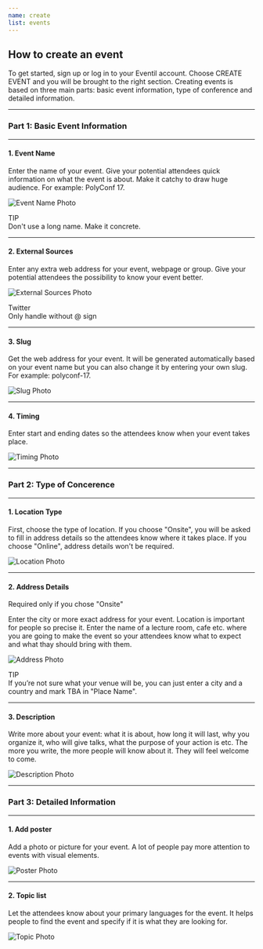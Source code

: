 ```yaml
---
name: create
list: events
---
```

<section>

## How to create an event

To get started, sign up or log in to your Eventil account. Choose CREATE EVENT and you will be brought to the right section. Creating events is based on three main parts: basic event information, type of conference and detailed information.

---

### Part 1: Basic Event Information

---

#### **1. Event Name**

Enter the name of your event. Give your potential attendees quick information on what the event is about. Make it catchy to draw huge audience. For example: PolyConf 17.

![Event Name Photo](/images/name.svg)

<article class="message is-warning">
  <div class="message-header">
    TIP
  </div>
  <div class="message-body">
    Don't use a long name. Make it concrete.
  </div>
</article>

---

#### **2. External Sources**

Enter any extra web address for your event, webpage or group. Give your potential attendees the possibility to know your event better.

![External Sources Photo](/images/url.svg)

<article class="message is-warning">
  <div class="message-header">
    Twitter
  </div>
  <div class="message-body">
    Only handle without @ sign
  </div>
</article>

---

#### **3. Slug**

Get the web address for your event. It will be generated automatically based on your event name but you can also change it by entering your own slug. For example: polyconf-17.

![Slug Photo](/images/slug.svg)

---

#### **4. Timing**

Enter start and ending dates so the attendees know when your event takes place.

![Timing Photo](/images/timing.svg)

---

### Part 2: Type of Concerence

---

#### **1. Location Type**
First, choose the type of location. If you choose "Onsite", you will be asked to fill in address details so the attendees know where it takes place. If you choose "Online", address details won't be required.

![Location Photo](/images/location.svg)

---

#### **2. Address Details**

<article class="message is-warning">
  <div class="message-header">
    Required only if you chose "Onsite"
  </div>
</article>

Enter the city or more exact address for your event. Location is important for people so precise it. Enter the name of a lecture room, cafe etc. where you are going to make the event so your attendees know what to expect and what thay should bring with them.

![Address Photo](/images/address.svg)

<article class="message is-warning">
  <div class="message-header">
    TIP
  </div>
  <div class="message-body">
    If you’re not sure what your venue will be, you can just enter a city and a country and mark TBA in "Place Name".
  </div>
</article>

---

#### **3. Description**

Write more about your event: what it is about, how long it will last, why you organize it, who will give talks, what the purpose of your action is etc. The more you write, the more people will know about it. They will feel welcome to come.

![Description Photo](/images/description.svg)

---

### Part 3: Detailed Information

---

#### **1. Add poster**

Add a photo or picture for your event. A lot of people pay more attention to events with visual elements.

![Poster Photo](/images/poster.svg)

---

#### **2. Topic list**

Let the attendees know about your primary languages for the event. It helps people to find the event and specify if it is what they are looking for.

![Topic Photo](/images/topic.svg)
</section>
